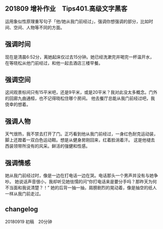 ## 201809 增补作业　Tips401.高级文字黑客

运用象似性原理重写句子「他/她从我门前经过」，强调你想强调的部分，比如时间、空间、人物等不同的方面。

## 强调时间
现在是清晨6:52分，离她起床仅过去15分钟。她已经洗漱完并喝完一杯温开水，在等晓松从他门前经过，和他一起去酒店三楼早餐。


## 强调空间
这间观景标间只有15平米吧，还是9平米，或是20平米？我对此没太多概念。门外的回廊九曲通桓，也不记得晓松住哪个房间。
他去餐厅总能从我门前经过吧，我侥幸的想着。


## 强调人物
天气很热，我不禁去打开了门。正巧看到他从我门前经过，一身红色耐克运动装，脚上还蹬着一双白色运动鞋。想是从健身房刚回来，红着脸淌着汗。
这是他褪去西装领带所没有的风采。鲜活的强健和性感。


## 强调情感
她从我门前经过时，像是一边在打电话一边在哭。电话那头一个男声并没有与她争吵。
她说话声音很小，我却听见她怯懦的问“你打电话来是要分手吗？那昨天为何不当面和我说清楚？！”
她的后背一抽一抽，肩膀剧烈的晃动着，像是抽空的纸人一样从我门前走过。


## changelog
20180919 初稿　20分钟
